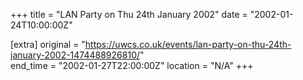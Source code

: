 +++
title = "LAN Party on Thu 24th January 2002"
date = "2002-01-24T10:00:00Z"

[extra]
original = "https://uwcs.co.uk/events/lan-party-on-thu-24th-january-2002-1474488926810/"    
end_time = "2002-01-27T22:00:00Z"
location = "N/A"
+++



